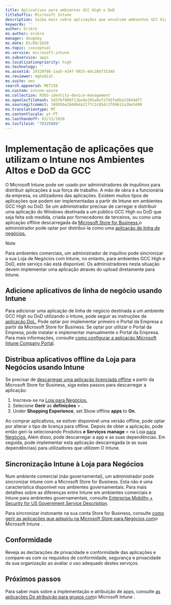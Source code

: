```yaml
---
title: Aplicativos para ambientes GCC High e DoD
titleSuffix: Microsoft Intune
description: Saiba mais sobre aplicações que envolvam ambientes GCC High e DoD usando o Microsoft Intune.
keywords: ''
author: Erikre
ms.author: erikre
manager: dougeby
ms.date: 01/09/2020
ms.topic: conceptual
ms.service: microsoft-intune
ms.subservice: apps
ms.localizationpriority: high
ms.technology: ''
ms.assetid: 29329f86-1aa5-434f-9925-8dc28bf35348
ms.reviewer: mghadial
ms.suite: ems
search.appverid: MET150
ms.custom: intune-azure
ms.collection: M365-identity-device-management
ms.openlocfilehash: 5d37bf060f11be9e295a9ef2743fa0ba33844df7
ms.sourcegitcommit: 3d895be2844bda2177c2c85dc2f09612a1be5490
ms.translationtype: MT
ms.contentlocale: pt-PT
ms.lasthandoff: 03/13/2020
ms.locfileid: "79325889"
---
```

# <a name="deploying-apps-using-intune-on-the-gcc-high-and-dod-environments"></a>Implementação de aplicações que utilizam o Intune nos Ambientes Altos e DoD da GCC 

O Microsoft Intune pode ser usado por administradores de inquilinos para distribuir aplicações à sua força de trabalho. A mão de obra é a funcionária da empresa, os utilizadores das aplicações. Existem muitos tipos de aplicações que podem ser implementadas a partir de Intune em ambientes GCC High ou DoD. Se um administrador precisar de carregar e distribuir uma aplicação do Windows destinada a um público GCC High ou DoD que seja feita sob medida, criada por fornecedores de terceiros, ou como uma aplicação offline descarregada da [Microsoft Store for Business,](https://businessstore.microsoft.com/store)o administrador pode optar por distribuí-la como uma [aplicação de linha de negócios.](apps-add.md#app-types-in-microsoft-intune)  

> [!NOTE]
> Para ambientes comerciais, um administrador de inquilino pode sincronizar a sua Loja de Negócios com Intune, no entanto, para ambientes GCC High e DoD, este serviço não está disponível. Os administradores nesta situação devem implementar uma aplicação através do upload diretamente para Intune.  

## <a name="add-line-of-business-apps-using-intune"></a>Adicione aplicativos de linha de negócio usando Intune 

Para adicionar uma aplicação de linha de negócio destinada a um ambiente GCC High ou DoD utilizando o Intune, pode seguir as instruções da [aplicação DoL.](lob-apps-windows.md) Pode optar por implementar primeiro o Portal da Empresa a partir da Microsoft Store for Business. Se optar por utilizar o Portal da Empresa, pode instalar e implementar manualmente o Portal da Empresa. Para mais informações, consulte [como configurar a aplicação Microsoft Intune Company Portal](company-portal-app.md). 

## <a name="distribute-offline-apps-from-the-store-for-business-using-intune"></a>Distribua aplicativos offline da Loja para Negócios usando Intune  

Se precisar de [descarregar uma aplicação licenciada offline](https://docs.microsoft.com/microsoft-store/distribute-offline-apps#download-an-offline-licensed-app) a partir da Microsoft Store for Business, siga estes passos para descarregar a aplicação: 

1. Inscreva-se na [Loja para Negócios.](https://businessstore.microsoft.com/)
2. Selecione **Gerir** as **definições** > .
3. Under **Shopping Experience**, set Show offline **apps** to **On**.

Ao comprar aplicativos, se estiver disponível uma versão offline, pode optar por alterar o tipo de licença para offline. Depois de obter a aplicação, pode então geri-la selecionando Produtos **e Serviços** **manage** > na Loja [para Negócios.](https://businessstore.microsoft.com/) Além disso, pode descarregar a app e as suas dependências. Em seguida, pode implementar esta aplicação descarregada (e as suas dependências) para utilizadores que utilizem O Intune.  

## <a name="syncing-intune-to-the-store-for-business"></a>Sincronização Intune à Loja para Negócios 

Num ambiente comercial (não governamental), um administrador pode sincronizar intune com a Microsoft Store for Business. Esta não é uma característica disponível nos ambientes governamentais. Para mais detalhes sobre as diferenças entre Intune em ambientes comerciais e Intune para ambientes governamentais, consulte [Enterprise Mobility + Security for US Government Service Description](https://docs.microsoft.com/enterprise-mobility-security/solutions/ems-govt-service-description).  

Para sincronizar instonante na sua conta Store for Business, consulte [como gerir as aplicações que adquiriu na Microsoft Store para Negócios com](windows-store-for-business.md)o Microsoft Intune .  

## <a name="compliance"></a>Conformidade 

Reveja as declarações de privacidade e conformidade das aplicações e compare-as com os requisitos de conformidade, segurança e privacidade da sua organização ao avaliar o uso adequado destes serviços.   

## <a name="next-steps"></a>Próximos passos

Para saber mais sobre a implementação e atribuição de apps, consulte [as aplicações De atribuição para grupos com](apps-deploy.md)o Microsoft Intune .

 
